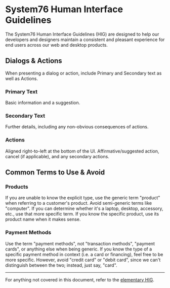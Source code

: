 # System76 Human Interface Guidelines

The System76 Human Interface Guidelines (HIG) are designed to help our developers
and designers maintain a consistent and pleasant experience for end users across
our web and desktop products.

## Dialogs & Actions

When presenting a dialog or action, include Primary and Secondary text as well
as Actions.

### Primary Text

Basic information and a suggestion.

### Secondary Text

Further details, including any non-obvious consequences of actions.

### Actions

Aligned right-to-left at the bottom of the UI. Affirmative/suggested action,
cancel (if applicable), and any secondary actions.

## Common Terms to Use & Avoid

### Products

If you are unable to know the explicit type, use the generic term
"product" when referring to a customer's product. Avoid semi-generic terms like
"computer". If you can determine whether it's a laptop, desktop, accessory,
etc., use that more specific term. If you know the specific product, use its
product name when it makes sense.

### Payment Methods

Use the term "payment methods", not "transaction methods", "payment cards", or
anything else when being generic. If you know the type of a specific payment
method in context (i.e. a card or financing), feel free to be more specific.
However, avoid "credit card" or "debit card", since we can't distinguish between
the two; instead, just say, "card".

---

For anything not covered in this document, refer to the [elementary HIG](https://elementary.io/docs/human-interface-guidelines).
